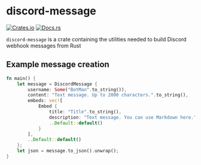 # discord-message
[![Crates.io](https://img.shields.io/crates/v/discord-message)](https://crates.io/crates/discord-message) 
[![Docs.rs](https://docs.rs/discord-message/badge.svg)](https://docs.rs/discord-message) 


`discord-message` is a crate containing the utilities needed to build Discord webhook messages from Rust

## Example message creation

```rust
fn main() {
    let message = DiscordMessage {
        username: Some("BotMan".to_string()),
        content: "Text message. Up to 2000 characters.".to_string(),
        embeds: vec![
            Embed {
                title: "Title".to_string(),
                description: "Text message. You can use Markdown here.".to_string(),
                ..Default::default()
            }
        ],
        ..Default::default()
    };
    let json = message.to_json().unwrap();
}
```
